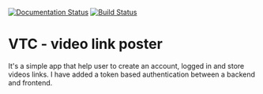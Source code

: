[![Documentation Status](https://readthedocs.org/projects/vtc-vlp/badge/?version=latest)](https://vtc-vlp.readthedocs.io/en/latest/?badge=latest)
[![Build Status](https://travis-ci.org/mbambadev/vtc-vlp.svg?branch=master)](https://travis-ci.org/mbambadev/vtc-vlp})
# VTC - video link poster
It's a simple app that help user to create an account, logged in and store videos links.
I have added a token based authentication between a backend and frontend.


